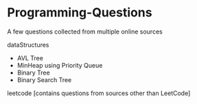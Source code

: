 # Programming-Questions
A few questions collected from multiple online sources

dataStructures
  - AVL Tree
  - MinHeap using Priority Queue
  - Binary Tree
  - Binary Search Tree
  
leetcode [contains questions from sources other than LeetCode]
